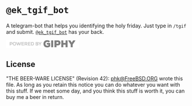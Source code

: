 # `@ek_tgif_bot`

A telegram-bot that helps you identifying the holy friday. Just type in `/tgif` and submit. [`@ek_tgif_bot`](https://tgif.e5l.de/) has your back.

![Powered by Giphy](./giphy.png)

## License

"THE BEER-WARE LICENSE" (Revision 42): <phk@FreeBSD.ORG> wrote this file.
As long as you retain this notice you can do whatever you want with this
stuff. If we meet some day, and you think this stuff is worth it, you
can buy me a beer in return.
